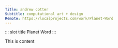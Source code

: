 ```yaml
---
Title: andrew cotter
Subtitle: computational art + design
Remote: https://localprojects.com/work/Planet-Word
---
```


::: slot title
Planet Word
:::

This is content